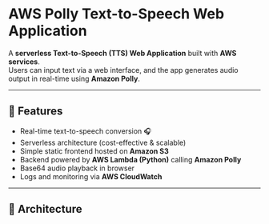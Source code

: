 # AWS Polly Text-to-Speech Web Application

A **serverless Text-to-Speech (TTS) Web Application** built with **AWS services**.  
Users can input text via a web interface, and the app generates audio output in real-time using **Amazon Polly**.

---

## 🔹 Features
- Real-time text-to-speech conversion 🎧
- Serverless architecture (cost-effective & scalable)
- Simple static frontend hosted on **Amazon S3**
- Backend powered by **AWS Lambda (Python)** calling **Amazon Polly**
- Base64 audio playback in browser
- Logs and monitoring via **AWS CloudWatch**

---

## 🔹 Architecture

